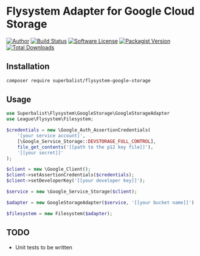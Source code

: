 # Flysystem Adapter for Google Cloud Storage

[![Author](http://img.shields.io/badge/author-@superbalist-blue.svg?style=flat-square)](https://twitter.com/superbalist)
[![Build Status](https://img.shields.io/travis/Superbalist/flysystem-google-storage/master.svg?style=flat-square)](https://travis-ci.org/Superbalist/flysystem-google-storage)
[![Software License](https://img.shields.io/badge/license-MIT-brightgreen.svg?style=flat-square)](LICENSE)
[![Packagist Version](https://img.shields.io/packagist/v/superbalist/flysystem-google-storage.svg?style=flat-square)](https://packagist.org/packages/superbalist/flysystem-google-storage)
[![Total Downloads](https://img.shields.io/packagist/dt/superbalist/flysystem-google-storage.svg?style=flat-square)](https://packagist.org/packages/superbalist/flysystem-google-storage)


## Installation

```bash
composer require superbalist/flysystem-google-storage
```

## Usage

```php
use Superbalist\Flysystem\GoogleStorage\GoogleStorageAdapter
use League\Flysystem\Filesystem;

$credentials = new \Google_Auth_AssertionCredentials(
    '[your service account]',
    [\Google_Service_Storage::DEVSTORAGE_FULL_CONTROL],
    file_get_contents('[[path to the p12 key file]]'),
    '[[your secret]]'
);

$client = new \Google_Client();
$client->setAssertionCredentials($credentials);
$client->setDeveloperKey('[[your developer key]]');

$service = new \Google_Service_Storage($client);

$adapter = new GoogleStorageAdapter($service, '[[your bucket name]]')

$filesystem = new Filesystem($adapter);
```


## TODO

* Unit tests to be written